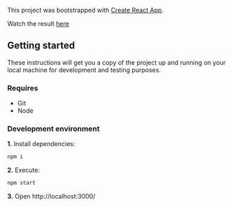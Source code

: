 This project was bootstrapped with [Create React App](https://github.com/facebook/create-react-app).

Watch the result [here](https://sergialca.github.io/phoBlock/)

## Getting started

These instructions will get you a copy of the project up and running on your local machine for development and testing purposes.

### Requires

- Git
- Node

### Development environment

**1.** Install dependencies:

```bash
npm i
```

**2.** Execute:

```bash
npm start
```

**3.** Open http://localhost:3000/
